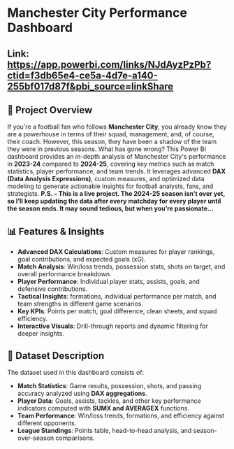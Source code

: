 # Manchester City Performance Dashboard

## Link: https://app.powerbi.com/links/NJdAyzPzPb?ctid=f3db65e4-ce5a-4d7e-a140-255bf017d87f&pbi_source=linkShare
## 📌 Project Overview
If you're a football fan who follows **Manchester City**, you already know they are a powerhouse in terms of their squad, management, and, of course, their coach.
However, this season, they have been a shadow of the team they were in previous seasons. What has gone wrong?
This Power BI dashboard provides an in-depth analysis of Manchester City's performance in **2023-24** compared to **2024-25**, covering key metrics such as match statistics, player performance, and team trends.
It leverages advanced **DAX (Data Analysis Expressions)**, custom measures, and optimized data modeling to generate actionable insights for football analysts, fans, and strategists.
**P.S. – This is a live project. The 2024-25 season isn’t over yet, so I’ll keep updating the data after every matchday for every player until the season ends. It may sound tedious, but when you’re passionate…**

## 📊 Features & Insights
- **Advanced DAX Calculations**: Custom measures for player rankings, goal contributions, and expected goals (xG).
- **Match Analysis**: Win/loss trends, possession stats, shots on target, and overall performance breakdown.
- **Player Performance**: Individual player stats, assists, goals, and defensive contributions.
- **Tactical Insights**: formations, individual performance per match, and team strengths in different game scenarios.
- **Key KPIs**: Points per match, goal difference, clean sheets, and squad efficiency.
- **Interactive Visuals**: Drill-through reports and dynamic filtering for deeper insights.

## 📂 Dataset Description
The dataset used in this dashboard consists of:
- **Match Statistics**: Game results, possession, shots, and passing accuracy analyzed using **DAX aggregations**.
- **Player Data**: Goals, assists, tackles, and other key performance indicators computed with **SUMX and AVERAGEX** functions.
- **Team Performance**: Win/loss trends, formations, and efficiency against different opponents.
- **League Standings**: Points table, head-to-head analysis, and season-over-season comparisons.
